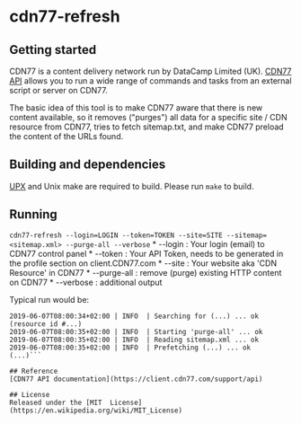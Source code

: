 # cdn77-refresh

## Getting started
CDN77 is a content delivery network run by DataCamp Limited (UK). [CDN77 API](https://client.cdn77.com/support/api) allows you to run a wide range of commands and tasks from an external script or server on CDN77.

The basic idea of this tool is to make CDN77 aware that there is new content available, so it removes ("purges") all data for a specific site / CDN resource from CDN77, tries to fetch sitemap.txt, and make CDN77 preload the content of the URLs found.


## Building and dependencies
[UPX](https://upx.github.io) and Unix make are required to build. Please run ```make``` to build.

## Running
```cdn77-refresh --login=LOGIN --token=TOKEN --site=SITE --sitemap=<sitemap.xml> --purge-all --verbose```
    * --login : Your login (email) to CDN77 control panel
    * --token : Your API Token, needs to be generated in the profile section on client.CDN77.com
    * --site : Your website aka 'CDN Resource' in CDN77
    * --purge-all : remove (purge) existing HTTP content on CDN77
    * --verbose : additional output

Typical run would be:
```2019-06-07T08:00:34+02:00 | INFO  | Reading resource list from CDN77 ... ok
2019-06-07T08:00:34+02:00 | INFO  | Searching for (...) ... ok (resource id #...)
2019-06-07T08:00:35+02:00 | INFO  | Starting 'purge-all' ... ok
2019-06-07T08:00:35+02:00 | INFO  | Reading sitemap.xml ... ok
2019-06-07T08:00:35+02:00 | INFO  | Prefetching (...) ... ok
(...)```

## Reference
[CDN77 API documentation](https://client.cdn77.com/support/api)

## License
Released under the [MIT  License](https://en.wikipedia.org/wiki/MIT_License)